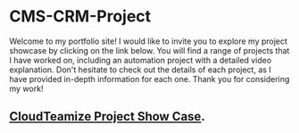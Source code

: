 # CMS-CRM-Project
Welcome to my portfolio site! I would like to invite you to explore my project showcase by clicking on the link below. You will find a range of projects that I have worked on, including an automation project with a detailed video explanation. Don't hesitate to check out the details of each project, as I have provided in-depth information for each one. Thank you for considering my work!
## [CloudTeamize Project Show Case](https://cloudteamize.com/website-show-case/).
